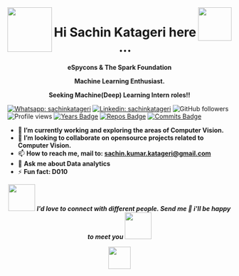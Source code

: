 <img align='left' src="https://media2.giphy.com/media/Yqiw4XZ1LhMRRCL2ZO/giphy.gif?cid=ecf05e47f147f4e4ff7f9ded8ae4c6a48b1fc56bc150c3ec&rid=giphy.gif" width="100">
<img align='right' src="https://media.giphy.com/media/M9gbBd9nbDrOTu1Mqx/giphy.gif" width="75">
<h1 align="center">Hi Sachin Katageri here ...</h1>




<p align="center"><b> eSpycons & The Spark Foundation</b></p>
<p align="center"><b> Machine Learning Enthusiast.</b></p>
<p align="center"><b>Seeking Machine(Deep) Learning Intern roles!!</b></p>


[![Whatsapp: sachinkatageri](https://img.shields.io/badge/-sachinkatageri-%2325D366.svg?&flat-square&logo=whatsapp&logoColor=white&link=https://wa.me/+919632818041)](https://wa.me/+919632818041)
[![Linkedin: sachinkatageri](https://img.shields.io/badge/-sachinkatageri-blue?style=flat-square&logo=Linkedin&logoColor=white&link=https://www.linkedin.com/in/sachinkatageri/)](https://www.linkedin.com/in/sachinkatageri/)
![GitHub followers](https://img.shields.io/github/followers/sachinkatageri?label=Follow&style=social) ![Profile views](https://gpvc.arturio.dev/sachinkatageri) 
[![Years Badge](https://badges.pufler.dev/years/sachinkatageri)](https://badges.pufler.dev/years/sachinkatageri)
[![Repos Badge](https://badges.pufler.dev/repos/sachinkatageri)](https://badges.pufler.dev/repos/sachinkatageir)
[![Commits Badge](https://badges.pufler.dev/commits/monthly/sachinkatagerii)](https://badges.pufler.dev/commits/monthly/sachinkatageri)

- 🔭 **I’m currently working and exploring the areas of Computer Vision.**
- 👯 **I’m looking to collaborate on opensource projects related to Computer Vision.**
- 📫 **How to reach me, mail to: sachin.kumar.katageri@gmail.com**  
- 💬 **Ask me about Data analytics**
- ⚡ **Fun fact: D010**


<p align="center"><img src="https://media.giphy.com/media/LnQjpWaON8nhr21vNW/giphy.gif" width="60"> <em><b>I'd love to connect with different people. Send me 👋 i'll be happy to meet you <img src="https://media.giphy.com/media/LnQjpWaON8nhr21vNW/giphy.gif" width="60"></b></p>

<p align="center"><img src="https://media.tenor.com/images/f6f5fa25d11d037028188cef60f260e7/tenor.gif" width="50"></p>
